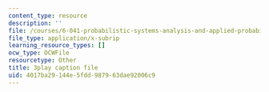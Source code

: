 ```yaml
---
content_type: resource
description: ''
file: /courses/6-041-probabilistic-systems-analysis-and-applied-probability-fall-2010/4017ba29144e5fdd987963dae92006c9_mHfn_7ym6to.vtt
file_type: application/x-subrip
learning_resource_types: []
ocw_type: OCWFile
resourcetype: Other
title: 3play caption file
uid: 4017ba29-144e-5fdd-9879-63dae92006c9
---
```

